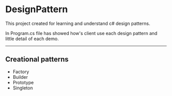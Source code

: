 <h1>DesignPattern</h1>

<p>This project created for learning and understand c# design patterns.</p>
<p>In Program.cs file has showed how's client use each design pattern and little detail of each demo.</p>

<hr />

<h2>Creational patterns</h2>
<ul>
	<li>Factory</li>
	<li>Builder</li>
	<li>Prototype</li>
	<li>Singleton</li>
</ul>